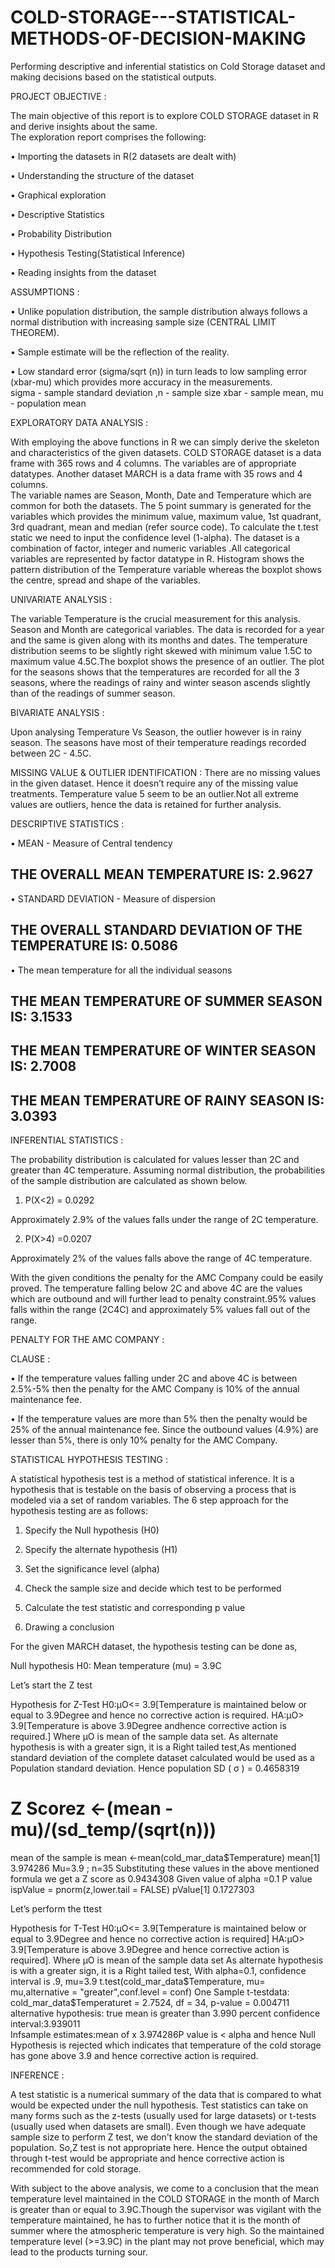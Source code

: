 # COLD-STORAGE---STATISTICAL-METHODS-OF-DECISION-MAKING
Performing descriptive and inferential statistics on Cold Storage dataset and making decisions based on the statistical outputs.

PROJECT OBJECTIVE :

The main objective of this report is to explore COLD STORAGE dataset in R and derive insights about the same.  
The exploration report comprises the following: 

•	Importing the datasets in R(2 datasets are dealt with) 

•	Understanding the structure of the dataset 

•	Graphical exploration 

•	Descriptive Statistics 

•	Probability Distribution

•	Hypothesis Testing(Statistical Inference)

•	Reading insights from the dataset 

ASSUMPTIONS :

•	Unlike population distribution, the sample distribution always follows a normal distribution with increasing sample size (CENTRAL LIMIT THEOREM). 
 
•	Sample estimate will be the reflection of the reality. 
 
•	Low standard error (sigma/sqrt (n)) in turn leads to low sampling error (xbar-mu) which provides more accuracy in the measurements.  
sigma - sample standard deviation ,n - sample size  xbar - sample mean, mu - population mean  

EXPLORATORY DATA ANALYSIS : 

With employing the above functions in R we can simply derive the skeleton and characteristics of the given datasets. COLD STORAGE dataset is a data frame with 365 rows and 4 columns. The variables are of appropriate datatypes. Another dataset MARCH is a data frame with 35 rows and 4 columns.  
The variable names are Season, Month, Date and Temperature which are common for both the datasets. 
The 5 point summary is generated for the variables which provides the minimum value, maximum value, 1st quadrant, 3rd quadrant, mean and median (refer source code). To calculate the t.test static we need to input the confidence level (1-alpha). The dataset is a combination of factor, integer and numeric variables .All categorical variables are represented by factor datatype in R. Histogram shows the pattern distribution of the Temperature variable whereas the boxplot shows the centre, spread and shape of the variables. 

UNIVARIATE ANALYSIS : 

The variable Temperature is the crucial measurement for this analysis. Season and Month are categorical variables. The data is recorded for a year and the same is given along with its months and dates.
The temperature distribution seems to be slightly right skewed with minimum value 1.5C to maximum value 4.5C.The boxplot shows the presence of an outlier. The plot for the seasons shows that the temperatures are recorded for all the 3 seasons, where the readings of rainy and winter season ascends slightly than of the readings of summer season. 

BIVARIATE ANALYSIS : 

Upon analysing Temperature Vs Season, the outlier however is in rainy season. The seasons have most of their temperature readings recorded between 2C - 4.5C. 

MISSING VALUE & OUTLIER IDENTIFICATION : There are no missing values in the given dataset. Hence it doesn’t require any of the missing value treatments. Temperature value 5 seem to be an outlier.Not all extreme values are outliers, hence the data is retained for further analysis.

DESCRIPTIVE STATISTICS :

•	MEAN - Measure of Central tendency 
 
## THE OVERALL MEAN TEMPERATURE IS: 2.9627 
 
•	STANDARD DEVIATION - Measure of dispersion 
 
## THE OVERALL STANDARD DEVIATION OF THE TEMPERATURE IS: 0.5086 
 
•	The mean temperature for all the individual seasons 
 
## THE MEAN TEMPERATURE OF SUMMER SEASON IS: 3.1533 
 
 
## THE MEAN TEMPERATURE OF WINTER SEASON IS: 2.7008 


## THE MEAN TEMPERATURE OF RAINY SEASON IS: 3.0393 

INFERENTIAL STATISTICS : 

The probability distribution is calculated for values lesser than 2C and greater than 4C temperature. Assuming normal distribution, the probabilities of the sample distribution are calculated as shown below. 
 
1.	P(X<2) = 0.0292 

Approximately 2.9% of the values falls under the range of 2C temperature.

2.	P(X>4) =0.0207 
 
 Approximately 2% of the values falls above the range of 4C temperature. 
 
With the given conditions the penalty for the AMC Company could be easily proved. The temperature falling below 2C and above 4C are the values which are outbound and will further lead to penalty constraint.95% values falls within the range (2C4C) and approximately 5% values fall out of the range. 

PENALTY FOR THE AMC COMPANY :

CLAUSE :

•	If the temperature values falling under 2C and above 4C is between 2.5%-5% then the penalty for the AMC Company is 10% of the annual maintenance fee.

•	If the temperature values are more than 5% then the penalty would be 25% of the annual maintenance fee. 
Since the outbound values (4.9%) are lesser than 5%, there is only 10% penalty for the AMC Company. 

STATISTICAL HYPOTHESIS TESTING : 

A statistical hypothesis test is a method of statistical inference. It is a hypothesis that is testable on the basis of observing a process that is modeled via a set of random variables. The 6 step approach for the hypothesis testing are as follows: 

1.	Specify the Null hypothesis (H0) 

2.	Specify the alternate hypothesis (H1) 

3.	Set the significance level (alpha) 

4.	Check the sample size and decide which test to be performed 

5.	Calculate the test statistic and corresponding p value 

6.	Drawing a conclusion 

For the given MARCH dataset, the hypothesis testing can be done as, 

Null hypothesis H0: Mean temperature (mu) = 3.9C 

Let’s start the Z test

Hypothesis for Z-Test
H0:μO<= 3.9[Temperature is maintained below or equal to 3.9Degree and hence no corrective action is required.
HA:μO> 3.9[Temperature is above 3.9Degree andhence corrective action is required.]
Where  μO is mean of the sample data set.
As alternate hypothesis is with a greater sign, it is a Right tailed test,As mentioned standard deviation of the complete dataset calculated  would  be  used  as  a  Population  standard  deviation.
Hence population SD ( σ ) = 0.4658319
# Z Scorez <-(mean -mu)/(sd_temp/(sqrt(n)))
mean of the sample is mean <-mean(cold_mar_data$Temperature)
mean[1] 3.974286
Mu=3.9 ; n=35
Substituting these values in the above mentioned formula we get a Z score as 0.9434308
Given value of alpha =0.1 
P value ispValue = pnorm(z,lower.tail = FALSE)
pValue[1] 0.1727303

Let’s perform the ttest

Hypothesis for T-Test 
H0:μO<= 3.9[Temperature is maintained below or equal to 3.9Degree and hence no corrective action is required]
HA:μO> 3.9[Temperature is above 3.9Degree and hence corrective action is required].
Where  μO is mean of the sample data set
As alternate hypothesis is with a greater sign, it is a Right tailed test, With alpha=0.1, confidence interval is .9, mu=3.9
t.test(cold_mar_data$Temperature, mu= mu,alternative = "greater",conf.level = conf)
One Sample t-testdata:  
cold_mar_data$Temperaturet = 2.7524, df = 34, p-value = 0.004711
alternative hypothesis: true mean is greater than 3.990
percent confidence interval:3.939011      
Infsample estimates:mean of x 3.974286P  value  is  <  alpha  and  hence Null  Hypothesis  is  rejected which  indicates  that temperature of  the cold storage  has  gone  above  3.9  and  hence  corrective  action  is required.

INFERENCE :

A test statistic is a numerical summary of the data that is compared to what would be expected under the null hypothesis. Test statistics can take on many forms such as the z-tests (usually used for large datasets) or t-tests (usually used when datasets are small). Even  though  we  have  adequate  sample  size  to  perform  Z  test,  we  don't  know  the standard deviation of the population. So,Z test is not appropriate here. Hence the output obtained through t-test would be appropriate and hence corrective action is recommended for cold storage.

With subject to the above analysis, we come to a conclusion that the mean temperature level maintained in the COLD STORAGE in the month of March is greater than or equal to 3.9C.Though the supervisor was vigilant with the temperature maintained, he has to further notice that it is the month of summer where the atmospheric temperature is very high. So the maintained temperature level (>=3.9C) in the plant may not prove beneficial, which may lead to the products turning sour. 




















